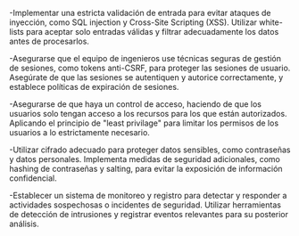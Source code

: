 -Implementar una estricta validación de entrada para evitar ataques de inyección, como SQL injection y Cross-Site Scripting (XSS). Utilizar white-lists para aceptar solo entradas válidas y filtrar adecuadamente los datos antes de procesarlos.

-Asegurarse que el equipo de ingenieros use técnicas seguras de gestión de sesiones, como tokens anti-CSRF, para proteger las sesiones de usuario. Asegúrate de que las sesiones se autentiquen y autorice correctamente, y establece políticas de expiración de sesiones.

-Asegurarse de que haya un control de acceso, haciendo de que los usuarios solo tengan acceso a los recursos para los que están autorizados. Aplicando el principio de "least privilage" para limitar los permisos de los usuarios a lo estrictamente necesario.

-Utilizar cifrado adecuado para proteger datos sensibles, como contraseñas y datos personales. Implementa medidas de seguridad adicionales, como hashing de contraseñas y salting, para evitar la exposición de información confidencial.

-Establecer un sistema de monitoreo y registro para detectar y responder a actividades sospechosas o incidentes de seguridad. Utilizar herramientas de detección de intrusiones y registrar eventos relevantes para su posterior análisis.
